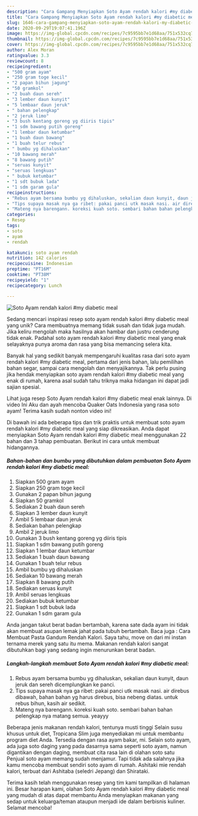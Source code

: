 ```yaml
---
description: "Cara Gampang Menyiapkan Soto Ayam rendah kalori #my diabetic meal Anti Gagal"
title: "Cara Gampang Menyiapkan Soto Ayam rendah kalori #my diabetic meal Anti Gagal"
slug: 1646-cara-gampang-menyiapkan-soto-ayam-rendah-kalori-my-diabetic-meal-anti-gagal
date: 2020-09-29T19:07:41.196Z
image: https://img-global.cpcdn.com/recipes/7c9595bb7e1d68aa/751x532cq70/soto-ayam-rendah-kalori-my-diabetic-meal-foto-resep-utama.jpg
thumbnail: https://img-global.cpcdn.com/recipes/7c9595bb7e1d68aa/751x532cq70/soto-ayam-rendah-kalori-my-diabetic-meal-foto-resep-utama.jpg
cover: https://img-global.cpcdn.com/recipes/7c9595bb7e1d68aa/751x532cq70/soto-ayam-rendah-kalori-my-diabetic-meal-foto-resep-utama.jpg
author: Alex Moran
ratingvalue: 3.3
reviewcount: 8
recipeingredient:
- "500 gram ayam"
- "250 gram toge kecil"
- "2 papan bihun jagung"
- "50 gramkol"
- "2 buah daun sereh"
- "3 lember daun kunyit"
- "5 lembaar daun jeruk"
- " bahan pelengkap"
- "2 jeruk limo"
- "3 bush kentang goreng yg diiris tipis"
- "1 sdm bawang putih goreng"
- "1 lembar daun ketumbar"
- "1 buah daun bawang"
- "1 buah telur rebus"
- " bumbu yg dihaluskan"
- "10 bawang merah"
- "8 bawang putih"
- "seruas kunyit"
- "seruas lengkuas"
- " bubuk ketumbar"
- "1 sdt bubuk lada"
- "1 sdm garam gula"
recipeinstructions:
- "Rebus ayam bersama bumbu yg dihaluskan, sekalian daun kunyit, daun jeruk dan sereh dicemplungkan ke panci."
- "Tips supaya masak nya ga ribet: pakai panci utk masak nasi. air direbus dibawah, bahan bahan yg harus direbus, bisa nebeng diatas. untuk rebus bihun, kasih air sedikit."
- "Mateng nya barengann. koreksi kuah soto. sembari bahan bahan pelengkap nya matang semua. yeayyy"
categories:
- Resep
tags:
- soto
- ayam
- rendah

katakunci: soto ayam rendah 
nutrition: 142 calories
recipecuisine: Indonesian
preptime: "PT16M"
cooktime: "PT38M"
recipeyield: "1"
recipecategory: Lunch

---
```



![Soto Ayam rendah kalori #my diabetic meal](https://img-global.cpcdn.com/recipes/7c9595bb7e1d68aa/751x532cq70/soto-ayam-rendah-kalori-my-diabetic-meal-foto-resep-utama.jpg)

Sedang mencari inspirasi resep soto ayam rendah kalori #my diabetic meal yang unik? Cara membuatnya memang tidak susah dan tidak juga mudah. Jika keliru mengolah maka hasilnya akan hambar dan justru cenderung tidak enak. Padahal soto ayam rendah kalori #my diabetic meal yang enak selayaknya punya aroma dan rasa yang bisa memancing selera kita.

Banyak hal yang sedikit banyak mempengaruhi kualitas rasa dari soto ayam rendah kalori #my diabetic meal, pertama dari jenis bahan, lalu pemilihan bahan segar, sampai cara mengolah dan menyajikannya. Tak perlu pusing jika hendak menyiapkan soto ayam rendah kalori #my diabetic meal yang enak di rumah, karena asal sudah tahu triknya maka hidangan ini dapat jadi sajian spesial.

Lihat juga resep Soto Ayam rendah kalori #my diabetic meal enak lainnya. Di video Ini Aku dan ayah mencoba Quaker Oats Indonesia yang rasa soto ayam! Terima kasih sudah nonton video ini!


Di bawah ini ada beberapa tips dan trik praktis untuk membuat soto ayam rendah kalori #my diabetic meal yang siap dikreasikan. Anda dapat menyiapkan Soto Ayam rendah kalori #my diabetic meal menggunakan 22 bahan dan 3 tahap pembuatan. Berikut ini cara untuk membuat hidangannya.

<!--inarticleads1-->

##### Bahan-bahan dan bumbu yang dibutuhkan dalam pembuatan Soto Ayam rendah kalori #my diabetic meal:

1. Siapkan 500 gram ayam
1. Siapkan 250 gram toge kecil
1. Gunakan 2 papan bihun jagung
1. Siapkan 50 gramkol
1. Sediakan 2 buah daun sereh
1. Siapkan 3 lember daun kunyit
1. Ambil 5 lembaar daun jeruk
1. Sediakan  bahan pelengkap
1. Ambil 2 jeruk limo
1. Gunakan 3 bush kentang goreng yg diiris tipis
1. Siapkan 1 sdm bawang putih goreng
1. Siapkan 1 lembar daun ketumbar
1. Sediakan 1 buah daun bawang
1. Gunakan 1 buah telur rebus
1. Ambil  bumbu yg dihaluskan
1. Sediakan 10 bawang merah
1. Siapkan 8 bawang putih
1. Sediakan seruas kunyit
1. Ambil seruas lengkuas
1. Sediakan  bubuk ketumbar
1. Siapkan 1 sdt bubuk lada
1. Gunakan 1 sdm garam gula


Anda jangan takut berat badan bertambah, karena sate dada ayam ini tidak akan membuat asupan lemak jahat pada tubuh bertambah. Baca juga : Cara Membuat Pasta Gandum Rendah Kalori. Saya tahu, move on dari mi instan ternama merek yang satu itu mema. Makanan rendah kalori sangat dibutuhkan bagi yang sedang ingin menurunkan berat badan. 

<!--inarticleads2-->

##### Langkah-langkah membuat Soto Ayam rendah kalori #my diabetic meal:

1. Rebus ayam bersama bumbu yg dihaluskan, sekalian daun kunyit, daun jeruk dan sereh dicemplungkan ke panci.
1. Tips supaya masak nya ga ribet: pakai panci utk masak nasi. air direbus dibawah, bahan bahan yg harus direbus, bisa nebeng diatas. untuk rebus bihun, kasih air sedikit.
1. Mateng nya barengann. koreksi kuah soto. sembari bahan bahan pelengkap nya matang semua. yeayyy


Beberapa jenis makanan rendah kalori, tentunya musti tinggi Selain susu khusus untuk diet, Tropicana Slim juga menyediakan mi untuk membantu program diet Anda. Tersedia dengan rasa ayam bakar, mi. Selain soto ayam, ada juga soto daging yang pada dasarnya sama seperti soto ayam, namun digantikan dengan daging, membuat cita rasa lain di olahan soto satu Penjual soto ayam memang sudah menjamur. Tapi tidak ada salahnya jika kamu mencoba membuat sendiri soto ayam di rumah. Ashitaki mie rendah kalori, terbuat dari Ashitaba (seledri Jepang) dan Shirataki. 

Terima kasih telah menggunakan resep yang tim kami tampilkan di halaman ini. Besar harapan kami, olahan Soto Ayam rendah kalori #my diabetic meal yang mudah di atas dapat membantu Anda menyiapkan makanan yang sedap untuk keluarga/teman ataupun menjadi ide dalam berbisnis kuliner. Selamat mencoba!
